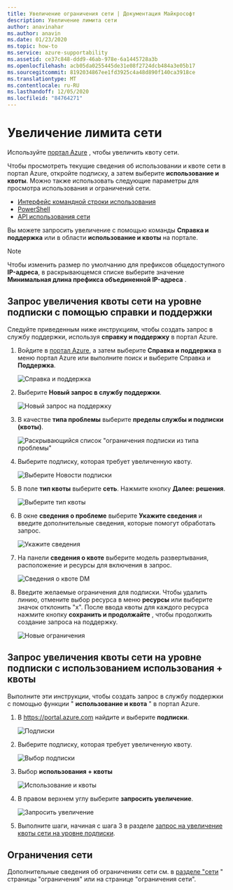 ```yaml
---
title: Увеличение ограничения сети | Документация Майкрософт
description: Увеличение лимита сети
author: anavinahar
ms.author: anavin
ms.date: 01/23/2020
ms.topic: how-to
ms.service: azure-supportability
ms.assetid: ce37c848-ddd9-46ab-978e-6a1445728a3b
ms.openlocfilehash: acb05da0255445de31e08f2724dcb484a3e05b17
ms.sourcegitcommit: 8192034867ee1fd3925c4a48d890f140ca3918ce
ms.translationtype: MT
ms.contentlocale: ru-RU
ms.lasthandoff: 12/05/2020
ms.locfileid: "84764271"
---
```

# <a name="networking-limit-increase"></a>Увеличение лимита сети

Используйте [портал Azure](https://portal.azure.com) , чтобы увеличить квоту сети.

Чтобы просмотреть текущие сведения об использовании и квоте сети в портал Azure, откройте подписку, а затем выберите **использование и квоты**. Можно также использовать следующие параметры для просмотра использования и ограничений сети.

* [Интерфейс командной строки использования](/cli/azure/network#az-network-list-usages)
* [PowerShell](/powershell/module/azurerm.network/get-azurermnetworkusage)
* [API использования сети](/rest/api/virtualnetwork/virtualnetworks/listusage)

Вы можете запросить увеличение с помощью команды **Справка и поддержка** или в области **использование и квоты** на портале.

> [!Note]
> Чтобы изменить размер по умолчанию для префиксов общедоступного **IP-адреса**, в раскрывающемся списке выберите значение **Минимальная длина префикса объединенной IP-адреса** .

## <a name="request-networking-quota-increase-at-subscription-level-using-help--support"></a>Запрос увеличения квоты сети на уровне подписки с помощью справки и поддержки

Следуйте приведенным ниже инструкциям, чтобы создать запрос в службу поддержки, используя **справку и поддержку** в портал Azure.

1. Войдите в [портал Azure](https://portal.azure.com), а затем выберите **Справка и поддержка** в меню портал Azure или выполните поиск и выберите Справка и **Поддержка**.

    ![Справка и поддержка](./media/networking-quota-request/help-plus-support.png)

1. Выберите **Новый запрос в службу поддержки**.

    ![Новый запрос на поддержку](./media/networking-quota-request/new-support-request.png)

1. В качестве **типа проблемы** выберите **пределы службы и подписки (квоты)**.

    ![Раскрывающийся список "ограничения подписки из типа проблемы"](./media/networking-quota-request/select-quota-issue-type.png)

1. Выберите подписку, которая требует увеличенную квоту.

    ![Выберите Новости подписки](./media/networking-quota-request/select-subscription-support-request.png)

1. В поле **тип квоты** выберите **сеть**. Нажмите кнопку **Далее: решения**.

    ![Выберите тип квоты](./media/networking-quota-request/select-quota-type-network.png)

1. В окне **сведения о проблеме** выберите **Укажите сведения** и введите дополнительные сведения, которые помогут обработать запрос.

    ![Укажите сведения](./media/networking-quota-request/provide-details-link.png)

1. На панели **сведения о квоте** выберите модель развертывания, расположение и ресурсы для включения в запрос.

    ![Сведения о квоте DM](./media/networking-quota-request/quota-details-network.png)

1. Введите желаемые ограничения для подписки. Чтобы удалить линию, отмените выбор ресурса в меню **ресурсы** или выберите значок отклонить "x". После ввода квоты для каждого ресурса нажмите кнопку **сохранить и продолжайте** , чтобы продолжить создание запроса на поддержку.

    ![Новые ограничения](./media/networking-quota-request/network-new-limits.png)

## <a name="request-networking-quota-increase-at-subscription-level-using-usages--quotas"></a>Запрос увеличения квоты сети на уровне подписки с использованием использования + квоты

Выполните эти инструкции, чтобы создать запрос в службу поддержки с помощью функции " **использование и квота** " в портал Azure.

1. В https://portal.azure.com найдите и выберите **подписки**.

    ![Подписки](./media/networking-quota-request/search-for-suscriptions.png)

1. Выберите подписку, которая требует увеличенную квоту.

    ![Выбор подписки](./media/networking-quota-request/select-subscription-change-quota.png)

1. Выбор **использования + квоты**

    ![Использование и квоты](./media/networking-quota-request/select-usage-plus-quotas.png)

1. В правом верхнем углу выберите **запросить увеличение**.

    ![Запросить увеличение](./media/networking-quota-request/request-increase-from-subscription.png)

1. Выполните шаги, начиная с шага 3 в разделе [запрос на увеличение квоты сети на уровне подписки](#request-networking-quota-increase-at-subscription-level-using-help--support).

## <a name="about-networking-limits"></a>Ограничения сети

Дополнительные сведения об ограничениях сети см. в [разделе "сети](../../azure-resource-manager/management/azure-subscription-service-limits.md#networking-limits) " страницы "ограничения" или на странице "ограничения сети".

